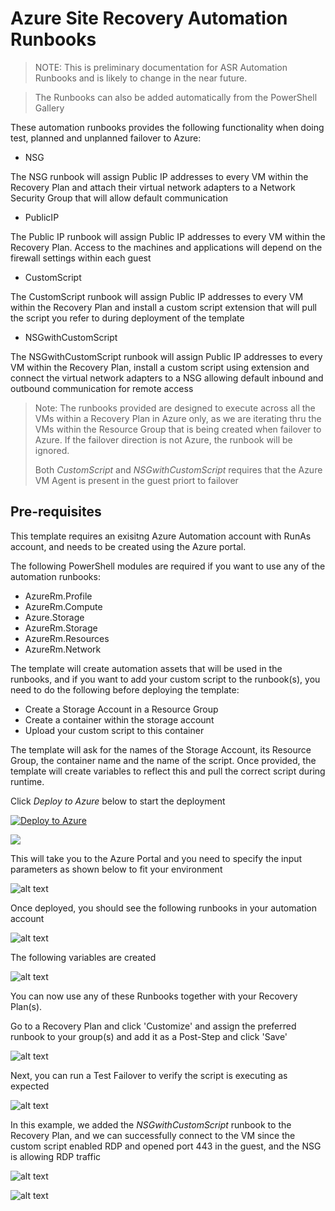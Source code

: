 # Azure Site Recovery Automation Runbooks

>NOTE: This is preliminary documentation for ASR Automation Runbooks and is likely to change in the near future.

>The Runbooks can also be added automatically from the PowerShell Gallery

These automation runbooks provides the following functionality when doing test, planned and unplanned failover to Azure:

* NSG

The NSG runbook will assign Public IP addresses to every VM within the Recovery Plan and attach their virtual network adapters to a Network Security Group that will allow default communication

* PublicIP

The Public IP runbook will assign Public IP addresses to every VM within the Recovery Plan. Access to the machines and applications will depend on the firewall settings within each guest



* CustomScript

The CustomScript runbook will assign Public IP addresses to every VM within the Recovery Plan and install a custom script extension that will pull the script you refer to during deployment of the template

* NSGwithCustomScript

The NSGwithCustomScript runbook will assign Public IP addresses to every VM within the Recovery Plan, install a custom script using extension and connect the virtual network adapters to a NSG allowing default inbound and outbound communication for remote access

>Note: The runbooks provided are designed to execute across all the VMs within a Recovery Plan in Azure only, as we are iterating thru the VMs within the Resource Group that is being created when failover to Azure. If the failover direction is not Azure, the runbook will be ignored. 
>
> Both *CustomScript* and *NSGwithCustomScript* requires that the Azure VM Agent is present in the guest priort to failover


## Pre-requisites

This template requires an exisitng Azure Automation account with RunAs account, and needs to be created using the Azure portal.

The following PowerShell modules are required if you want to use any of the automation runbooks:

* AzureRm.Profile
* AzureRm.Compute
* Azure.Storage
* AzureRm.Storage
* AzureRm.Resources
* AzureRm.Network

The template will create automation assets that will be used in the runbooks, and if you want to add your custom script to the runbook(s), you need to do the following before deploying the template:

* Create a Storage Account in a Resource Group
* Create a container within the storage account
* Upload your custom script to this container

The template will ask for the names of the Storage Account, its Resource Group, the container name and the name of the script.
Once provided, the template will create variables to reflect this and pull the correct script during runtime. 

Click *Deploy to Azure* below to start the deployment

[![Deploy to Azure](http://azuredeploy.net/deploybutton.png)](https://portal.azure.com/#create/Microsoft.Template/uri/https%3A%2F%2Fraw.githubusercontent.com%2Fkrnese%2Fazuredeploy%2Fmaster%2FOMS%2FMSOMS%2FSolutions%2Fasrautomation%2Fazuredeploy.json) 

<a href="http://armviz.io/#/?load=https://raw.githubusercontent.com/krnese/AzureDeploy/master/OMS/MSOMS/Solutions/asrautomation/azuredeploy.json" target="_blank">
    <img src="http://armviz.io/visualizebutton.png"/>
</a>

This will take you to the Azure Portal and you need to specify the input parameters as shown below to fit your environment

![alt text](images/portal.png "ARM parameters")

Once deployed, you should see the following runbooks in your automation account

![alt text](images/runbooks.png "Runbooks")

The following variables are created

![alt text](images/assets.png "Assets")

You can now use any of these Runbooks together with your Recovery Plan(s).

Go to a Recovery Plan and click 'Customize' and assign the preferred runbook to your group(s) and add it as a Post-Step and click 'Save'

![alt text](images/rp.png "Recovery Plan")

Next, you can run a Test Failover to verify the script is executing as expected

![alt text](images/script.png "Script")

In this example, we added the *NSGwithCustomScript* runbook to the Recovery Plan, and we can successfully connect to the VM since the custom script enabled RDP and opened port 443 in the guest, and the NSG is allowing RDP traffic

![alt text](images/vm.png "VM")



![alt text](images/connection.png "Connection")









